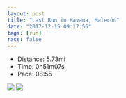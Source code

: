 ```yaml
---
layout: post
title: "Last Run in Havana, Malecón"
date: "2017-12-15 09:17:55"
tags: [run]
race: false
---
```

<ul>
 <li>Distance: 5.73mi</li>
 <li>Time: 0h51m07s</li>
 <li>Pace: 08:55</li>
</ul>

<img src='https://maps.googleapis.com/maps/api/staticmap?maptype=roadmap&path=enc:agflCpbsuNyAqOsK`A{\zj@kEzObMzKzMpZlBx[CxVuGxUb@lCgBrCxNnTrOwL@uCh\_ALuDhIYYaCvBsBaBee@vBy@MoI}AcWsCsBSsOnBkFgI}SuKl@uAiPgCUoAwJwFw@&key=AIzaSyC1MId7bFpkLXNAaYhBSTb8jLyiSqzbDtM&size=800x800'>

<img src='https://dgtzuqphqg23d.cloudfront.net/p9gu8ICCuQQGPCgY03c9fz_ayYxAZLzSDBHF3Qt2KuA-576x768.jpg'>